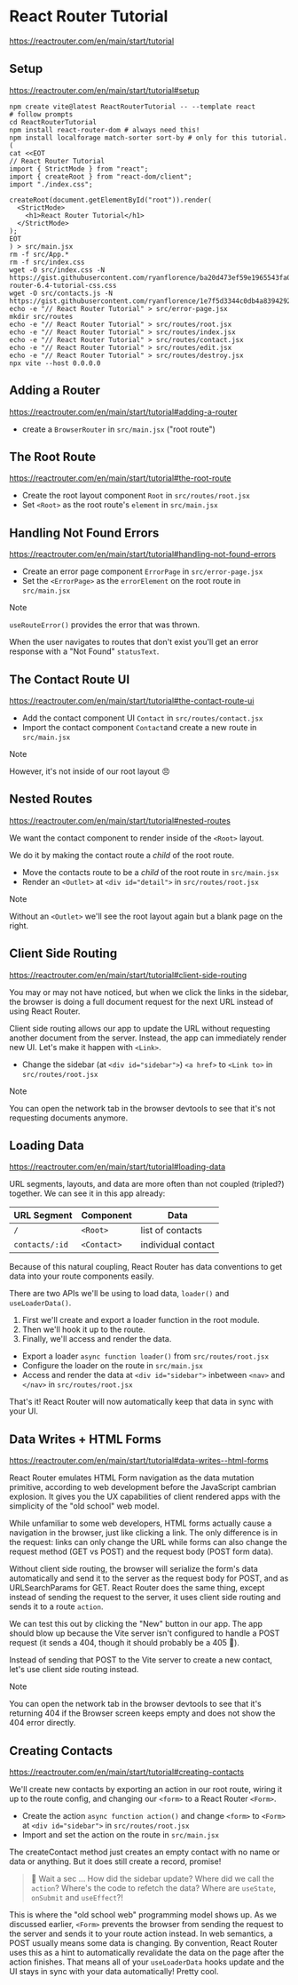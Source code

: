 # React Router Tutorial

https://reactrouter.com/en/main/start/tutorial

## Setup

https://reactrouter.com/en/main/start/tutorial#setup

```shell
npm create vite@latest ReactRouterTutorial -- --template react
# follow prompts
cd ReactRouterTutorial
npm install react-router-dom # always need this!
npm install localforage match-sorter sort-by # only for this tutorial.
(
cat <<EOT
// React Router Tutorial
import { StrictMode } from "react";
import { createRoot } from "react-dom/client";
import "./index.css";

createRoot(document.getElementById("root")).render(
  <StrictMode>
    <h1>React Router Tutorial</h1>
  </StrictMode>
);
EOT
) > src/main.jsx
rm -f src/App.*
rm -f src/index.css
wget -O src/index.css -N https://gist.githubusercontent.com/ryanflorence/ba20d473ef59e1965543fa013ae4163f/raw/499707f25a5690d490c7b3d54c65c65eb895930c/react-router-6.4-tutorial-css.css
wget -O src/contacts.js -N https://gist.githubusercontent.com/ryanflorence/1e7f5d3344c0db4a8394292c157cd305/raw/f7ff21e9ae7ffd55bfaaaf320e09c6a08a8a6611/contacts.js
echo -e "// React Router Tutorial" > src/error-page.jsx
mkdir src/routes
echo -e "// React Router Tutorial" > src/routes/root.jsx
echo -e "// React Router Tutorial" > src/routes/index.jsx
echo -e "// React Router Tutorial" > src/routes/contact.jsx
echo -e "// React Router Tutorial" > src/routes/edit.jsx
echo -e "// React Router Tutorial" > src/routes/destroy.jsx
npx vite --host 0.0.0.0
```

## Adding a Router

https://reactrouter.com/en/main/start/tutorial#adding-a-router

- create a `BrowserRouter` in `src/main.jsx` ("root route")

## The Root Route

https://reactrouter.com/en/main/start/tutorial#the-root-route

- Create the root layout component `Root` in `src/routes/root.jsx`
- Set `<Root>` as the root route's `element` in `src/main.jsx`

## Handling Not Found Errors

https://reactrouter.com/en/main/start/tutorial#handling-not-found-errors

- Create an error page component `ErrorPage` in `src/error-page.jsx`
- Set the `<ErrorPage>` as the `errorElement` on the root route in `src/main.jsx`

> [!NOTE]  
> `useRouteError()` provides the error that was thrown.
>
> When the user navigates to routes that don't exist you'll get an error response with a "Not Found" `statusText`.

## The Contact Route UI

https://reactrouter.com/en/main/start/tutorial#the-contact-route-ui

- Add the contact component UI `Contact` in `src/routes/contact.jsx`
- Import the contact component `Contact`and create a new route in `src/main.jsx`

> [!NOTE]  
> However, it's not inside of our root layout 😠

## Nested Routes

https://reactrouter.com/en/main/start/tutorial#nested-routes

We want the contact component to render inside of the `<Root>` layout.

We do it by making the contact route a _child_ of the root route.

- Move the contacts route to be a _child_ of the root route in `src/main.jsx`
- Render an `<Outlet>` at `<div id="detail">` in `src/routes/root.jsx`

> [!NOTE]  
> Without an `<Outlet>` we'll see the root layout again but a blank page on the right.

## Client Side Routing

https://reactrouter.com/en/main/start/tutorial#client-side-routing

You may or may not have noticed, but when we click the links in the sidebar, the browser is doing a full document request for the next URL instead of using React Router.

Client side routing allows our app to update the URL without requesting another document from the server. Instead, the app can immediately render new UI. Let's make it happen with `<Link>`.

- Change the sidebar (at `<div id="sidebar">`) `<a href>` to `<Link to>` in `src/routes/root.jsx`

> [!NOTE]  
> You can open the network tab in the browser devtools to see that it's not requesting documents anymore.

## Loading Data

https://reactrouter.com/en/main/start/tutorial#loading-data

URL segments, layouts, and data are more often than not coupled (tripled?) together. We can see it in this app already:

| URL Segment    | Component   | Data               |
| -------------- | ----------- | ------------------ |
| `/`            | `<Root>`    | list of contacts   |
| `contacts/:id` | `<Contact>` | individual contact |

Because of this natural coupling, React Router has data conventions to get data into your route components easily.

There are two APIs we'll be using to load data, `loader()` and `useLoaderData()`.

1. First we'll create and export a loader function in the root module.
2. Then we'll hook it up to the route.
3. Finally, we'll access and render the data.

- Export a loader `async function loader()` from `src/routes/root.jsx`
- Configure the loader on the route in `src/main.jsx`
- Access and render the data at `<div id="sidebar">` inbetween `<nav>` and `</nav>` in `src/routes/root.jsx`

That's it! React Router will now automatically keep that data in sync with your UI.

## Data Writes + HTML Forms

https://reactrouter.com/en/main/start/tutorial#data-writes--html-forms

React Router emulates HTML Form navigation as the data mutation primitive, according to web development before the JavaScript cambrian explosion. It gives you the UX capabilities of client rendered apps with the simplicity of the "old school" web model.

While unfamiliar to some web developers, HTML forms actually cause a navigation in the browser, just like clicking a link. The only difference is in the request: links can only change the URL while forms can also change the request method (GET vs POST) and the request body (POST form data).

Without client side routing, the browser will serialize the form's data automatically and send it to the server as the request body for POST, and as URLSearchParams for GET. React Router does the same thing, except instead of sending the request to the server, it uses client side routing and sends it to a route `action`.

We can test this out by clicking the "New" button in our app. The app should blow up because the Vite server isn't configured to handle a POST request (it sends a 404, though it should probably be a 405 🤷).

Instead of sending that POST to the Vite server to create a new contact, let's use client side routing instead.

> [!NOTE]  
> You can open the network tab in the browser devtools to see that it's returning 404
> if the Browser screen keeps empty and does not show the 404 error directly.

## Creating Contacts

https://reactrouter.com/en/main/start/tutorial#creating-contacts

We'll create new contacts by exporting an action in our root route, wiring it up to the route config, and changing our `<form>` to a React Router `<Form>`.

- Create the action `async function action()` and change `<form>` to `<Form>` at `<div id="sidebar">` in `src/routes/root.jsx`
- Import and set the action on the route in `src/main.jsx`

The createContact method just creates an empty contact with no name or data or anything. But it does still create a record, promise!

> 🧐 Wait a sec ... How did the sidebar update? Where did we call the `action`?
> Where's the code to refetch the data? Where are `useState`, `onSubmit` and `useEffect`?!

This is where the "old school web" programming model shows up. As we discussed earlier, `<Form>` prevents the browser from sending the request to the server and sends it to your route action instead. In web semantics, a POST usually means some data is changing. By convention, React Router uses this as a hint to automatically revalidate the data on the page after the action finishes. That means all of your `useLoaderData` hooks update and the UI stays in sync with your data automatically! Pretty cool.
